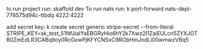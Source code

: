 to run project run: skaffold dev
To run nats run: k port-forward nats-depl-776575d94c-ttbdq 4222:4222

add secret key: k create secret generic stripe-secret --from-literal STRIPE_KEY=sk_test_51NfJiaIYaEBGRyHio6hY2k7Xwz2I1ZaiEULcn5ZYXJOTB0ZmEdLR3CABqltoy0RcGxwPjKFYCNSxC9RObHmJndLi00wmwzVBq5

